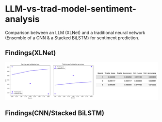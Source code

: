 # LLM-vs-trad-model-sentiment-analysis
Comparison between an LLM (XLNet) and a traditional neural network (Ensemble of a CNN &amp; a Stacked BiLSTM) for sentiment prediction.

## Findings(XLNet)

![](images_SA_/SA_XLNet.png)

## Findings(CNN/Stacked BiLSTM)
